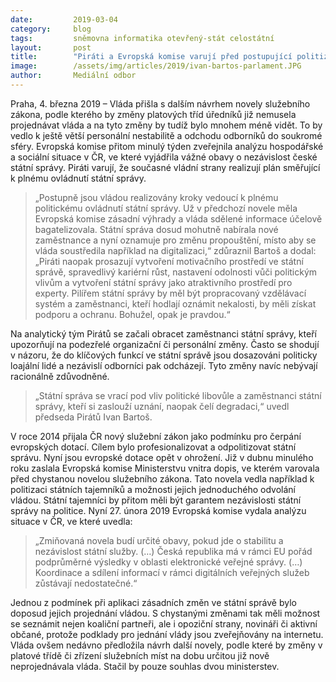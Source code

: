 ```yaml
---
date:         2019-03-04
category:     blog
tags:         sněmovna informatika otevřený-stát celostátní
layout:       post
title:        "Piráti a Evropská komise varují před postupující politizací a destabilizací státní správy"
image:        /assets/img/articles/2019/ivan-bartos-parlament.JPG
author:       Mediální odbor
---
```

 

Praha, 4. března 2019 – Vláda přišla s dalším návrhem novely služebního zákona, podle kterého by změny platových tříd úředníků již nemusela projednávat vláda a na tyto změny by tudíž bylo mnohem méně vidět. To by vedlo k ještě větší personální nestabilitě a odchodu odborníků do soukromé sféry. Evropská komise přitom minulý týden zveřejnila analýzu hospodářské a sociální situace v ČR, ve které vyjádřila vážné obavy o nezávislost české státní správy. Piráti varují, že současné vládní strany realizují plán směřující k plnému ovládnutí státní správy.

> „Postupně jsou vládou realizovány kroky vedoucí k plnému politickému ovládnutí státní správy. Už v předchozí novele měla Evropská komise zásadní výhrady a vláda sdělené informace účelově bagatelizovala. Státní správa dosud mohutně nabírala nové zaměstnance a nyní oznamuje pro změnu propouštění, místo aby se vláda soustředila například na digitalizaci,“ zdůraznil Bartoš a dodal: „Piráti naopak prosazují vytvoření motivačního prostředí ve státní správě, spravedlivý kariérní růst, nastavení odolnosti vůči politickým vlivům a vytvoření státní správy jako atraktivního prostředí pro experty. Pilířem státní správy by měl být propracovaný vzdělávací systém a zaměstnanci, kteří hodlají oznámit nekalosti, by měli získat podporu a ochranu. Bohužel, opak je pravdou.“

Na analytický tým Pirátů se začali obracet zaměstnanci státní správy, kteří upozorňují na podezřelé organizační či personální změny. Často se shodují v názoru, že do klíčových funkcí ve státní správě jsou dosazováni politicky loajální lidé a nezávislí odborníci pak odcházejí. Tyto změny navíc nebývají racionálně zdůvodněné. 

> „Státní správa se vrací pod vliv politické libovůle a zaměstnanci státní správy, kteří si zaslouží uznání, naopak čelí degradaci,“ uvedl předseda Pirátů Ivan Bartoš.

V roce 2014 přijala ČR nový služební zákon jako podmínku pro čerpání evropských dotací. Cílem bylo profesionalizovat a odpolitizovat státní správu. Nyní jsou evropské dotace opět v ohrožení. Již v dubnu minulého roku zaslala Evropská komise Ministerstvu vnitra dopis, ve kterém varovala před chystanou novelou služebního zákona. Tato novela vedla například k politizaci státních tajemníků a možnosti jejich jednoduchého odvolání vládou. Státní tajemníci by přitom měli být garantem nezávislosti státní správy na politice. Nyní 27. února 2019 Evropská komise vydala analýzu situace v ČR, ve které uvedla: 

> „Zmiňovaná novela budí určité obavy, pokud jde o stabilitu a nezávislost státní služby. (…) Česká republika má v rámci EU pořád podprůměrné výsledky v oblasti elektronické veřejné správy. (…) Koordinace a sdílení informací v rámci digitálních veřejných služeb zůstávají nedostatečné.“

Jednou z podmínek při aplikaci zásadních změn ve státní správě bylo doposud jejich projednání vládou. S chystanými změnami tak měli možnost se seznámit nejen koaliční partneři, ale i opoziční strany, novináři či aktivní občané, protože podklady pro jednání vlády jsou zveřejňovány na internetu. Vláda ovšem nedávno předložila návrh další novely, podle které by změny v platové třídě či zřízení služebních míst na dobu určitou již nově neprojednávala vláda. Stačil by pouze souhlas dvou ministerstev.
